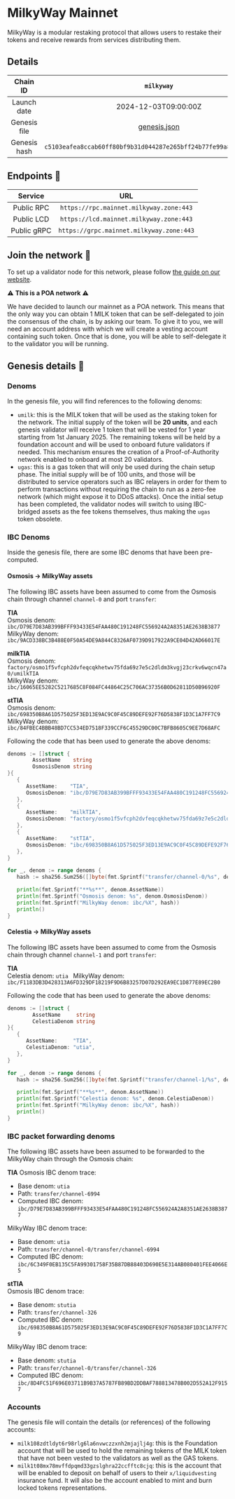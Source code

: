 # MilkyWay Mainnet

MilkyWay is a modular restaking protocol that allows users to restake their tokens and receive rewards from services
distributing them.

## Details

|   Chain ID   |                             `milkyway`                             |
|:------------:|:------------------------------------------------------------------:|
| Launch date  |                        2024-12-03T09:00:00Z                        |
| Genesis file |                    [genesis.json](genesis.json)                    |
| Genesis hash | `c5103eafea8ccab60ff80bf9b31d044287e265bff24b77fe99a81c343c624800` |

## Endpoints 🎯

|   Service   |                   URL                    |
|:-----------:|:----------------------------------------:|
| Public RPC  | `https://rpc.mainnet.milkyway.zone:443`  |
| Public LCD  | `https://lcd.mainnet.milkyway.zone:443`  |
| Public gRPC | `https://grpc.mainnet.milkyway.zone:443` |

## Join the network 📜

To set up a validator node for this network, please
follow [the guide on our website](https://docs.milkyway.zone/modular-restaking/guides/consensus/validator-node).

⚠ **This is a POA network** ⚠

We have decided to launch our mainnet as a POA network. This means that the only way you can obtain 1 MILK token that
can be self-delegated to join the consensus of the chain, is by asking our team. To give it to you, we will need an
account address with which we will create a vesting account containing such token.
Once that is done, you will be able to self-delegate it to the validator you will be running.

## Genesis details 📝

### Denoms

In the genesis file, you will find references to the following denoms:

* `umilk`: this is the MILK token that will be used as the staking token for the network.
  The initial supply of the token will be **20 units**, and each genesis validator will receive 1 token that will be
  vested for 1 year starting from 1st January 2025. The remaining tokens will be held by a foundation account and will
  be used to onboard future validators if needed. This mechanism ensures the creation of a Proof-of-Authority network
  enabled to onboard at most 20 validators.
* `ugas`: this is a gas token that will only be used during the chain setup phase. The initial supply will be of 100
  units, and those will be distributed to service operators such as IBC relayers in order for them to perform
  transactions without requiring the chain to run as a zero-fee network (which might expose it to DDoS attacks). Once
  the initial setup has been completed, the validator nodes will switch to using IBC-bridged assets as the fee tokens
  themselves, thus making the `ugas` token obsolete.

### IBC Denoms
Inside the genesis file, there are some IBC denoms that have been pre-computed.

#### Osmosis -> MilkyWay assets

The following IBC assets have been assumed to come from the Osmosis chain through channel `channel-0` and port
`transfer`:

**TIA**  
Osmosis denom: `ibc/D79E7D83AB399BFFF93433E54FAA480C191248FC556924A2A8351AE2638B3877`  
MilkyWay denom: `ibc/9ACD338BC3B488E0F50A54DE9A844C8326AF0739D917922A9CE04D42AD66017E`

**milkTIA**  
Osmosis denom: `factory/osmo1f5vfcph2dvfeqcqkhetwv75fda69z7e5c2dldm3kvgj23crkv6wqcn47a0/umilkTIA`  
MilkyWay denom: `ibc/16065EE5282C5217685C8F084FC44864C25C706AC37356B0D62811D50B96920F`

**stTIA**  
Osmosis denom: `ibc/698350B8A61D575025F3ED13E9AC9C0F45C89DEFE92F76D5838F1D3C1A7FF7C9`  
MilkyWay denom: `ibc/84FBEC4BBB48BD7CC534ED7518F339CCF6C45529DC00C7BFB8605C9EE7D68AFC`

Following the code that has been used to generate the above denoms:

```go
denoms := []struct {
		AssetName    string
		OsmosisDenom string
}{
   {
      AssetName:    "TIA",
      OsmosisDenom: "ibc/D79E7D83AB399BFFF93433E54FAA480C191248FC556924A2A8351AE2638B3877",
   },
   {
      AssetName:    "milkTIA",
      OsmosisDenom: "factory/osmo1f5vfcph2dvfeqcqkhetwv75fda69z7e5c2dldm3kvgj23crkv6wqcn47a0/umilkTIA",
   },
   {
      AssetName:    "stTIA",
      OsmosisDenom: "ibc/698350B8A61D575025F3ED13E9AC9C0F45C89DEFE92F76D5838F1D3C1A7FF7C9",
   },
}

for _, denom := range denoms {
   hash := sha256.Sum256([]byte(fmt.Sprintf("transfer/channel-0/%s", denom.OsmosisDenom)))

   println(fmt.Sprintf("**%s**", denom.AssetName))
   println(fmt.Sprintf("Osmosis denom: %s", denom.OsmosisDenom))
   println(fmt.Sprintf("MilkyWay denom: ibc/%X", hash))
   println()
}
```

#### Celestia -> MilkyWay assets

The following IBC assets have been assumed to come from the Osmosis chain through channel `channel-1` and port
`transfer`:

**TIA**  
Celestia denom: `utia `
MilkyWay denom: `ibc/F1183DB3D428313A6FD329DF18219F9D6B83257D07D292EA9EC1D877E89EC2B0`

Following the code that has been used to generate the above denoms:

```go
denoms := []struct {
		AssetName     string
		CelestiaDenom string
}{
   {
      AssetName:     "TIA",
      CelestiaDenom: "utia",
   },
}

for _, denom := range denoms {
   hash := sha256.Sum256([]byte(fmt.Sprintf("transfer/channel-1/%s", denom.CelestiaDenom)))

   println(fmt.Sprintf("**%s**", denom.AssetName))
   println(fmt.Sprintf("Celestia denom: %s", denom.CelestiaDenom))
   println(fmt.Sprintf("MilkyWay denom: ibc/%X", hash))
   println()
}
```

### IBC packet forwarding denoms

The following IBC assets have been assumed to be forwarded to the MilkyWay chain through the Osmosis chain:

**TIA**
Osmosis IBC denom trace:

* Base denom: `utia`
* Path: `transfer/channel-6994`
* Computed IBC denom: `ibc/D79E7D83AB399BFFF93433E54FAA480C191248FC556924A2A8351AE2638B3877`

MilkyWay IBC denom trace:

* Base denom: `utia`
* Path: `transfer/channel-0/transfer/channel-6994`
* Computed IBC denom: `ibc/6C349F0EB135C5FA99301758F35B87DB88403D690E5E314AB080401FEE4066E5`

**stTIA**  
Osmosis IBC denom trace:

* Base denom: `stutia`
* Path: `transfer/channel-326`
* Computed IBC denom: `ibc/698350B8A61D575025F3ED13E9AC9C0F45C89DEFE92F76D5838F1D3C1A7FF7C9`

MilkyWay IBC denom trace:

* Base denom: `stutia`
* Path: `transfer/channel-0/transfer/channel-326`
* Computed IBC denom: `ibc/8D4FC51F696E03711B9B37A5787FB89BD2DDBAF788813478B002D552A12F9157`

### Accounts

The genesis file will contain the details (or references) of the following accounts:

* `milk108zdtldyt6r98rlg6la6nvwczzxnh2mjajlj4g`: this is the Foundation account that will be used to hold the remaining
  tokens of the MILK token that have not been vested to the validators as well as the GAS tokens.
* `milk1t08mx78mvffdpqmd33gzslghra22ccfftc8cjq`: this is the account that will be enabled to deposit on behalf of users
  to their `x/liquidvesting` insurance fund. It will also be the account enabled to mint and burn locked tokens
  representations.